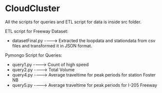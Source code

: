 # CloudCluster
All the scripts for queries and ETL script for data is inside src folder.

ETL script for Freeway Dataset:
    <ul><li />datasetFinal.py ----> Extracted the loopdata and stationdata from csv files and transformed it in JSON format.</ul>
    
Pymongo Script for Queries:
    <ul><li />query1.py  ----> Count of high speed
    <li />query2.py  ----> Total Volume
    <li />query4.py  ---->  Average traveltime for peak periods for station Foster NB
    <li />query5.py  ---->  Average traveltime for peak periods for I-205 Freeway 
    </ul>
